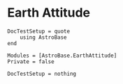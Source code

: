 # Earth Attitude

```@meta
DocTestSetup = quote
    using AstroBase
end
```

```@autodocs
Modules = [AstroBase.EarthAttitude]
Private = false
```

```@meta
DocTestSetup = nothing
```
